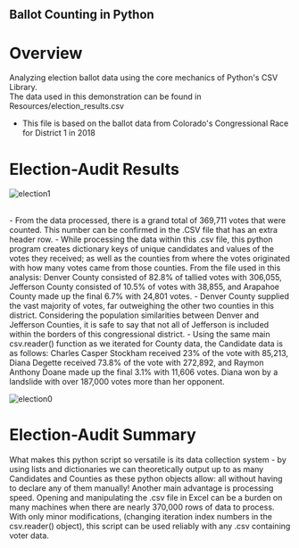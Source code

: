 ## Ballot Counting in Python
# Overview
Analyzing election ballot data using the core mechanics of Python's CSV Library.<br>
The data used in this demonstration can be found in Resources/election_results.csv<br>
  - This file is based on the ballot data from Colorado's Congressional Race for District 1 in 2018


# Election-Audit Results
![election1](https://user-images.githubusercontent.com/14188580/111091610-7fc4d680-8501-11eb-848d-b7f02a62f9d9.PNG)

<br>
- From the data processed, there is a grand total of 369,711 votes that were counted. This number can be confirmed in the .CSV file that has an extra header row.
- While processing the data within this .csv file, this python program creates dictionary keys of unique candidates and values of the votes they received; as well as the counties from where the votes originated with how many votes came from those counties. From the file used in this analysis: Denver County consisted of 82.8% of tallied votes with 306,055, Jefferson County consisted of 10.5% of votes with 38,855, and Arapahoe County made up the final 6.7% with 24,801 votes.
- Denver County supplied the vast majority of votes, far outweighing the other two counties in this district. Considering the population similarities between Denver and Jefferson Counties, it is safe to say that not all of Jefferson is included within the borders of this congressional district.
- Using the same main csv.reader() function as we iterated for County data, the Candidate data is as follows: Charles Casper Stockham received 23% of the vote with 85,213, Diana Degette received 73.8% of the vote with 272,892, and Raymon Anthony Doane made up the final 3.1% with 11,606 votes. Diana won by a landslide with over 187,000 votes more than her opponent.

![election0](https://user-images.githubusercontent.com/14188580/111091616-83585d80-8501-11eb-9660-d6d969ad7832.PNG)

# Election-Audit Summary
What makes this python script so versatile is its data collection system - by using lists and dictionaries we can theoretically output up to as many Candidates and Counties as these python objects allow: all without having to declare any of them manually! Another main advantage is processing speed. Opening and manipulating the .csv file in Excel can be a burden on many machines when there are nearly 370,000 rows of data to process. With only minor modifications, (changing iteration index numbers in the csv.reader() object), this script can be used reliably with any .csv containing voter data.
